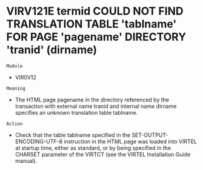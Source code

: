 # VIRV121E termid COULD NOT FIND TRANSLATION TABLE 'tablname' FOR PAGE 'pagename' DIRECTORY 'tranid' (dirname)

`Module`
- VIR0V12

`Meaning`
- The HTML page pagename in the directory referenced by the transaction with external name tranid and internal name dirname specifies an unknown translation table tablname.

`Action`
- Check that the table tablname specified in the SET-OUTPUT-ENCODING-UTF-8 instruction in the HTML page was loaded into VIRTEL at startup time, either as standard, or by being specified in the CHARSET parameter of the VIRTCT (see the VIRTEL Installation Guide manual).
